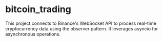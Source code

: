 # bitcoin_trading
This project connects to Binance's WebSocket API to process real-time cryptocurrency data using the observer pattern. It leverages asyncio for asynchronous operations.
